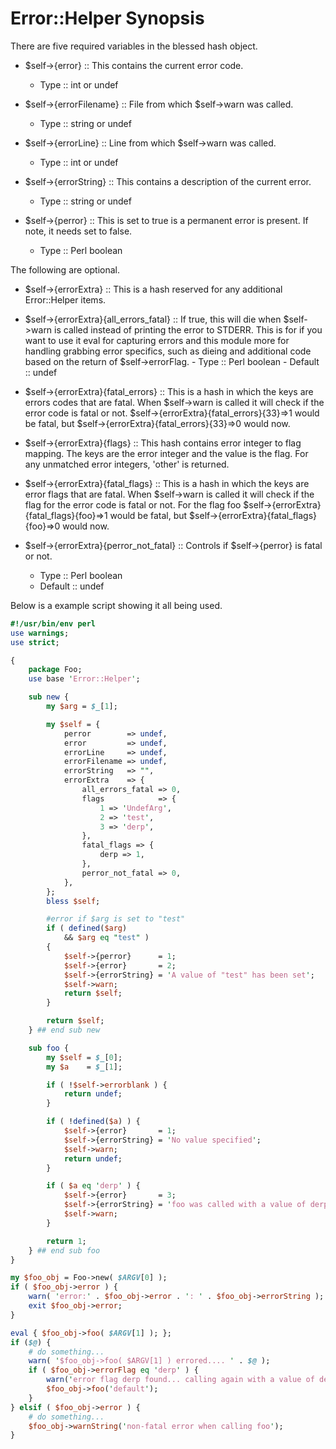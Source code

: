 # Error::Helper Synopsis

There are five required variables in the blessed hash object.

- $self->{error} :: This contains the current error code.
  - Type :: int or undef

- $self->{errorFilename} :: File from which $self->warn was called.
  - Type :: string or undef

- $self->{errorLine} :: Line from which $self->warn was called.
  - Type :: int or undef

- $self->{errorString} :: This contains a description of the current error.
  - Type :: string or undef

- $self->{perror} :: This is set to true is a permanent error is
  present. If note, it needs set to false.
  - Type :: Perl boolean

The following are optional.

- $self->{errorExtra} :: This is a hash reserved for any additional Error::Helper items.

- $self->{errorExtra}{all_errors_fatal} :: If true, this will die when
            $self->warn is called instead of printing the error to
            STDERR. This is for if you want to use it eval for
            capturing errors and this module more for handling
            grabbing error specifics, such as dieing and additional
            code based on the return of $self->errorFlag.
		- Type :: Perl boolean
		- Default :: undef

- $self->{errorExtra}{fatal_errors} :: This is a hash in which the
            keys are errors codes that are fatal. When $self->warn is
            called it will check if the error code is fatal or
            not. $self->{errorExtra}{fatal_errors}{33}=>1 would be
            fatal, but $self->{errorExtra}{fatal_errors}{33}=>0 would
            now.

- $self->{errorExtra}{flags} :: This hash contains error integer to
            flag mapping. The keys are the error integer and the value
            is the flag. For any unmatched error integers, 'other' is returned.

- $self->{errorExtra}{fatal_flags} :: This is a hash in which the keys
            are error flags that are fatal. When $self->warn is called
            it will check if the flag for the error code is fatal or
            not. For the flag foo
            $self->{errorExtra}{fatal_flags}{foo}=>1 would be fatal,
            but $self->{errorExtra}{fatal_flags}{foo}=>0 would now.

- $self->{errorExtra}{perror_not_fatal} :: Controls if $self->{perror}
  is fatal or not.
  - Type :: Perl boolean
  - Default :: undef


Below is a example script showing it all being used.

```perl
#!/usr/bin/env perl
use warnings;
use strict;

{
	package Foo;
	use base 'Error::Helper';

	sub new {
		my $arg = $_[1];

		my $self = {
			perror        => undef,
			error         => undef,
			errorLine     => undef,
			errorFilename => undef,
			errorString   => "",
			errorExtra    => {
				all_errors_fatal => 0,
				flags            => {
					1 => 'UndefArg',
					2 => 'test',
					3 => 'derp',
				},
				fatal_flags => {
					derp => 1,
				},
				perror_not_fatal => 0,
			},
		};
		bless $self;

		#error if $arg is set to "test"
		if ( defined($arg)
			&& $arg eq "test" )
		{
			$self->{perror}      = 1;
			$self->{error}       = 2;
			$self->{errorString} = 'A value of "test" has been set';
			$self->warn;
			return $self;
		}

		return $self;
	} ## end sub new

	sub foo {
		my $self = $_[0];
		my $a    = $_[1];

		if ( !$self->errorblank ) {
			return undef;
		}

		if ( !defined($a) ) {
			$self->{error}       = 1;
			$self->{errorString} = 'No value specified';
			$self->warn;
			return undef;
		}

		if ( $a eq 'derp' ) {
			$self->{error}       = 3;
			$self->{errorString} = 'foo was called with a value of derp';
			$self->warn;
		}

		return 1;
	} ## end sub foo
}

my $foo_obj = Foo->new( $ARGV[0] );
if ( $foo_obj->error ) {
	warn( 'error:' . $foo_obj->error . ': ' . $foo_obj->errorString );
	exit $foo_obj->error;
}

eval { $foo_obj->foo( $ARGV[1] ); };
if ($@) {
	# do something...
	warn( '$foo_obj->foo( $ARGV[1] ) errored.... ' . $@ );
	if ( $foo_obj->errorFlag eq 'derp' ) {
		warn('error flag derp found... calling again with a value of default');
		$foo_obj->foo('default');
	}
} elsif ( $foo_obj->error ) {
	# do something...
	$foo_obj->warnString('non-fatal error when calling foo');
}
```
